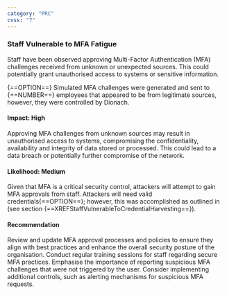 ```yaml
---
category: "PRC"
cvss: "7"
---
```

### Staff Vulnerable to MFA Fatigue
Staff have been observed approving Multi-Factor Authentication (MFA) challenges received from unknown or unexpected sources. This could potentially grant unauthorised access to systems or sensitive information.

{==OPTION==} Simulated MFA challenges were generated and sent to {==NUMBER==} employees that appeared to be from legitimate sources, however, they were controlled by Dionach.
#### Impact: High
Approving MFA challenges from unknown sources may result in unauthorised access to systems, compromising the confidentiality, availability and integrity of data stored or processed. This could lead to a data breach or potentially further compromise of the network.
#### Likelihood: Medium
Given that MFA is a critical security control, attackers will attempt to gain MFA approvals from staff. Attackers will need valid credentials{==OPTION==}; however, this was accomplished as outlined in (see section {==XREFStaffVulnerableToCredentialHarvesting==}).
#### Recommendation
Review and update MFA approval processes and policies to ensure they align with best practices and enhance the overall security posture of the organisation. Conduct regular training sessions for staff regarding secure MFA practices. Emphasise the importance of reporting suspicious MFA challenges that were not triggered by the user. Consider implementing additional controls, such as alerting mechanisms for suspicious MFA requests.
